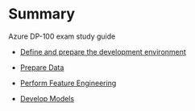 # Summary

Azure DP-100 exam study guide

- [Define and prepare the development environment](./chapter_1.md)

- [Prepare Data](./chapter_2.md)

- [Perform Feature Engineering](./chapter_3.md)

- [Develop Models](./chapter_4.md)


